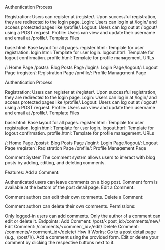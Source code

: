 Authentication Process

Registration: Users can register at /register/. Upon successful registration, they are redirected to the login page.
Login: Users can log in at /login/ and access protected pages like /profile/.
Logout: Users can log out at /logout/ using a POST request.
Profile: Users can view and update their username and email at /profile/.
Template Files

base.html: Base layout for all pages.
register.html: Template for user registration.
login.html: Template for user login.
logout.html: Template for logout confirmation.
profile.html: Template for profile management.
URLs

/: Home Page
/posts/: Blog Posts Page
/login/: Login Page
/logout/: Logout Page
/register/: Registration Page
/profile/: Profile Management Page

Authentication Process

Registration: Users can register at /register/. Upon successful registration, they are redirected to the login page.
Login: Users can log in at /login/ and access protected pages like /profile/.
Logout: Users can log out at /logout/ using a POST request.
Profile: Users can view and update their username and email at /profile/.
Template Files

base.html: Base layout for all pages.
register.html: Template for user registration.
login.html: Template for user login.
logout.html: Template for logout confirmation.
profile.html: Template for profile management.
URLs

/: Home Page
/posts/: Blog Posts Page
/login/: Login Page
/logout/: Logout Page
/register/: Registration Page
/profile/: Profile Management Page

Comment System
The comment system allows users to interact with blog posts by adding, editing, and deleting comments.

Features:
Add a Comment:

Authenticated users can leave comments on a blog post.
Comment form is available at the bottom of the post detail page.
Edit a Comment:

Comment authors can edit their own comments.
Delete a Comment:

Comment authors can delete their own comments.
Permissions:

Only logged-in users can add comments.
Only the author of a comment can edit or delete it.
Endpoints:
Add Comment: /post/<post_id>/comments/new/
Edit Comment: /comments/<comment_id>/edit/
Delete Comment: /comments/<comment_id>/delete/
How It Works:
Go to a post detail page (e.g., /post/1/).
Add a comment using the provided form.
Edit or delete your comment by clicking the respective buttons next to it.